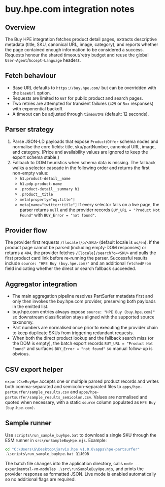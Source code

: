 # buy.hpe.com integration notes

## Overview

The Buy HPE integration fetches product detail pages, extracts descriptive metadata (title, SKU,
canonical URL, image, category), and reports whether the page contained enough information to be
considered a success. Requests honour the shared timeout/retry budget and reuse the global
`User-Agent`/`Accept-Language` headers.

## Fetch behaviour

- Base URL defaults to `https://buy.hpe.com/` but can be overridden with the `baseUrl` option.
- Requests are limited to `GET` for public product and search pages.
- Two retries are attempted for transient failures (`429` or `5xx` responses) with exponential backoff.
- A timeout can be adjusted through `timeoutMs` (default: 12 seconds).

## Parser strategy

1. Parse JSON-LD payloads that expose `Product`/`Offer` schema nodes and normalise the core fields:
   title, sku/partNumber, canonical URL, image, and category. (Price and availability values are
   ignored to keep the export schema stable.)
2. Fallback to DOM heuristics when schema data is missing. The fallback walks a selector cascade in
   the following order and returns the first non-empty value:
   - `h1.product-detail__name`
   - `h1.pdp-product-name`
   - `.product-detail__summary h1`
   - `.product__title`
   - `meta[property="og:title"]`
   - `meta[name="twitter:title"]`
   If every selector fails on a live page, the parser returns `null` and the provider records
   `BUY_URL = "Product Not Found"` with `BUY_Error = "not found"`.

## Provider flow

The provider first requests `/[locale]/p/<SKU>` (default locale is `us/en`). If the product page
cannot be parsed (including empty-DOM responses) or returns a `404`, the provider fetches
`/[locale]/search?q=<SKU>` and pulls the first product card link before re-running the parser.
Successful results include `source: "HPE Buy (buy.hpe.com)"` and an additional `fetchedFrom` field
indicating whether the direct or search fallback succeeded.

## Aggregator integration

- The main aggregation pipeline resolves PartSurfer metadata first and only then invokes the
  buy.hpe.com provider, preserving both payloads in the emitted list.
- buy.hpe.com entries always expose `source: "HPE Buy (buy.hpe.com)"` so downstream
  classification stays aligned with the supported source taxonomy.
- Part numbers are normalised once prior to executing the provider chain to keep duplicate SKUs
  from triggering redundant requests.
- When both the direct product lookup and the fallback search miss (or the DOM is empty), the batch
  export records `BUY_URL = "Product Not Found"` and surfaces `BUY_Error = "not found"` so manual
  follow-up is obvious.

## CSV export helper

`exportCsvBuyHpe` accepts one or multiple parsed product records and writes both comma-separated and
 semicolon-separated files to `apps/hpe-partsurfer/sample_results.csv` and
 `apps/hpe-partsurfer/sample_results_semicolon.csv`. Values are normalised and quoted when necessary,
 with a static `source` column populated as `HPE Buy (buy.hpe.com)`.

## Sample runner

Use `scripts\run_sample_buyhpe.bat` to download a single SKU through the ESM runner in
`src\runSampleBuyHpe.mjs`. Example:

```bat
cd "C:\Users\G\Desktop\jarvis.hpe v1.0.0\apps\hpe-partsurfer"
.\scripts\run_sample_buyhpe.bat Q1J09B
```

The batch file changes into the application directory, calls
`node --experimental-vm-modules .\src\runSampleBuyHpe.mjs`, and prints the provider response as
formatted JSON. Live mode is enabled automatically so no additional flags are required.

